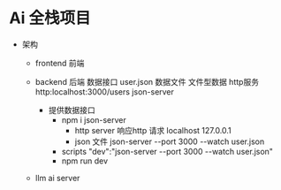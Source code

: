 # Ai 全栈项目

- 架构
  - frontend 前端
  - backend 后端
    数据接口 user.json 数据文件 
    文件型数据
    http服务 http:localhost:3000/users 
    json-server 

    - 提供数据接口
      - npm i json-server
        - http server 响应http 请求 localhost 127.0.0.1
        - json 文件 json-server --port 3000 --watch user.json
      - scripts
        "dev":"json-server --port 3000 --watch user.json"
      - npm run dev
  - llm  ai server